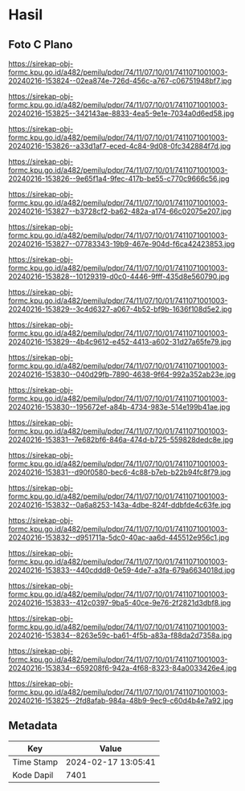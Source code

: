 # Hasil

## Foto C Plano

https://sirekap-obj-formc.kpu.go.id/a482/pemilu/pdpr/74/11/07/10/01/7411071001003-20240216-153824--02ea874e-726d-456c-a767-c06751948bf7.jpg

https://sirekap-obj-formc.kpu.go.id/a482/pemilu/pdpr/74/11/07/10/01/7411071001003-20240216-153825--342143ae-8833-4ea5-9e1e-7034a0d6ed58.jpg

https://sirekap-obj-formc.kpu.go.id/a482/pemilu/pdpr/74/11/07/10/01/7411071001003-20240216-153826--a33d1af7-eced-4c84-9d08-0fc342884f7d.jpg

https://sirekap-obj-formc.kpu.go.id/a482/pemilu/pdpr/74/11/07/10/01/7411071001003-20240216-153826--9e65f1a4-9fec-417b-be55-c770c9666c56.jpg

https://sirekap-obj-formc.kpu.go.id/a482/pemilu/pdpr/74/11/07/10/01/7411071001003-20240216-153827--b3728cf2-ba62-482a-a174-66c02075e207.jpg

https://sirekap-obj-formc.kpu.go.id/a482/pemilu/pdpr/74/11/07/10/01/7411071001003-20240216-153827--07783343-19b9-467e-904d-f6ca42423853.jpg

https://sirekap-obj-formc.kpu.go.id/a482/pemilu/pdpr/74/11/07/10/01/7411071001003-20240216-153828--10129319-d0c0-4446-9fff-435d8e560790.jpg

https://sirekap-obj-formc.kpu.go.id/a482/pemilu/pdpr/74/11/07/10/01/7411071001003-20240216-153829--3c4d6327-a067-4b52-bf9b-1636f108d5e2.jpg

https://sirekap-obj-formc.kpu.go.id/a482/pemilu/pdpr/74/11/07/10/01/7411071001003-20240216-153829--4b4c9612-e452-4413-a602-31d27a65fe79.jpg

https://sirekap-obj-formc.kpu.go.id/a482/pemilu/pdpr/74/11/07/10/01/7411071001003-20240216-153830--040d29fb-7890-4638-9f64-992a352ab23e.jpg

https://sirekap-obj-formc.kpu.go.id/a482/pemilu/pdpr/74/11/07/10/01/7411071001003-20240216-153830--195672ef-a84b-4734-983e-514e199b41ae.jpg

https://sirekap-obj-formc.kpu.go.id/a482/pemilu/pdpr/74/11/07/10/01/7411071001003-20240216-153831--7e682bf6-846a-474d-b725-559828dedc8e.jpg

https://sirekap-obj-formc.kpu.go.id/a482/pemilu/pdpr/74/11/07/10/01/7411071001003-20240216-153831--d90f0580-bec6-4c88-b7eb-b22b94fc8f79.jpg

https://sirekap-obj-formc.kpu.go.id/a482/pemilu/pdpr/74/11/07/10/01/7411071001003-20240216-153832--0a6a8253-143a-4dbe-824f-ddbfde4c63fe.jpg

https://sirekap-obj-formc.kpu.go.id/a482/pemilu/pdpr/74/11/07/10/01/7411071001003-20240216-153832--d951711a-5dc0-40ac-aa6d-445512e956c1.jpg

https://sirekap-obj-formc.kpu.go.id/a482/pemilu/pdpr/74/11/07/10/01/7411071001003-20240216-153833--440cddd8-0e59-4de7-a3fa-679a6634018d.jpg

https://sirekap-obj-formc.kpu.go.id/a482/pemilu/pdpr/74/11/07/10/01/7411071001003-20240216-153833--412c0397-9ba5-40ce-9e76-2f2821d3dbf8.jpg

https://sirekap-obj-formc.kpu.go.id/a482/pemilu/pdpr/74/11/07/10/01/7411071001003-20240216-153834--8263e59c-ba61-4f5b-a83a-f88da2d7358a.jpg

https://sirekap-obj-formc.kpu.go.id/a482/pemilu/pdpr/74/11/07/10/01/7411071001003-20240216-153834--659208f6-942a-4f68-8323-84a0033426e4.jpg

https://sirekap-obj-formc.kpu.go.id/a482/pemilu/pdpr/74/11/07/10/01/7411071001003-20240216-153825--2fd8afab-984a-48b9-9ec9-c60d4b4e7a92.jpg


## Metadata

| Key        | Value               |
| ---------- | ------------------- |
| Time Stamp | 2024-02-17 13:05:41 |
| Kode Dapil | 7401                |



